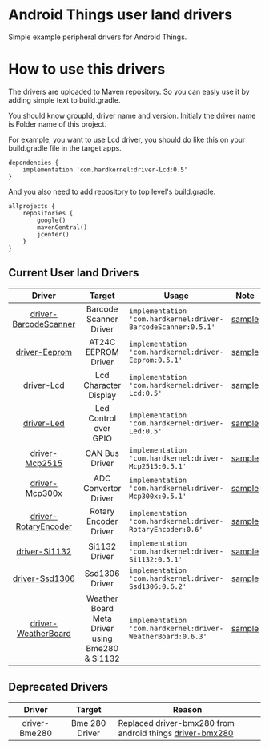 Android Things user land drivers
================================

Simple example peripheral drivers for Android Things.

How to use this drivers
=======================

The drivers are uploaded to Maven repository. So you can easly use it 
by adding simple text to build.gradle.

You should know groupId, driver name and version. Initialy the driver name is 
Folder name of this project.

For example, you want to use Lcd driver, you should do like this on your build.gradle
file in the target apps.

```
dependencies {
    implementation 'com.hardkernel:driver-Lcd:0.5'
}
```

And you also need to add repository to top level's build.gradle.

```
allprojects {
    repositories {
        google()
        mavenCentral()
        jcenter()
    }
}
```

Current User land Drivers
-------------------------

Driver | Target | Usage | Note |
:---:|:---: | --- | --- |
[driver-BarcodeScanner](BarcodeScanner) | Barcode Scanner Driver | `implementation 'com.hardkernel:driver-BarcodeScanner:0.5.1'` | [sample](https://github.com/xiane/thingsGpioExample/tree/examples/BarcodeScanner)
[driver-Eeprom](Eeprom) | AT24C EEPROM Driver | `implementation 'com.hardkernel:driver-Eeprom:0.5.1'` | [sample](https://github.com/xiane/thingsGpioExample/tree/examples/Lcd)
[driver-Lcd](Lcd) | Lcd Character Display | `implementation 'com.hardkernel:driver-Lcd:0.5'` | [sample](https://github.com/xiane/thingsGpioExample/tree/examples/Lcd)
[driver-Led](Led) | Led Control over GPIO | `implementation 'com.hardkernel:driver-Led:0.5'` | [sample](https://github.com/xiane/thingsGpioExample/tree/examples/Led)
[driver-Mcp2515](Mcp2515) | CAN Bus Driver | `implementation 'com.hardkernel:driver-Mcp2515:0.5.1'` | [sample](https://github.com/xiane/thingsGpioExample/tree/examples/Mcp2515)
[driver-Mcp300x](Mcp300x) | ADC Convertor Driver| `implementation 'com.hardkernel:driver-Mcp300x:0.5.1'` | [sample](https://github.com/xiane/thingsGpioExample/tree/examples/Joystick)
[driver-RotaryEncoder](RotaryEncoder) | Rotary Encoder Driver | `implementation 'com.hardkernel:driver-RotaryEncoder:0.6'` | [sample](https://github.com/xiane/thingsGpioExample/tree/examples/RotaryEncoderNServoMotor)
[driver-Si1132](Si1132) | Si1132 Driver | `implementation 'com.hardkernel:driver-Si1132:0.5.1'` | [sample](https://github.com/xiane/thingsGpioExample/tree/examples/WeatherBoard)
[driver-Ssd1306](Ssd1306) | Ssd1306 Driver | `implementation 'com.hardkernel:driver-Ssd1306:0.6.2'` | [sample](https://github.com/xiane/thingsGpioExample/tree/examples/OledNRtc)
[driver-WeatherBoard](WeatherBoard) | Weather Board Meta Driver using Bme280 & Si1132 | `implementation 'com.hardkernel:driver-WeatherBoard:0.6.3'` | [sample](https://github.com/xiane/thingsGpioExample/tree/examples/WeatherBoard)

Deprecated Drivers
------------------

Driver | Target | Reason |
:---:|:---:| --- |
driver-Bme280 | Bme 280 Driver | Replaced driver-bmx280 from android things [driver-bmx280](https://github.com/androidthings/contrib-drivers/tree/master/bmx280)

